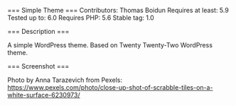 === Simple Theme ===
Contributors: Thomas Boidun
Requires at least: 5.9
Tested up to: 6.0
Requires PHP: 5.6
Stable tag: 1.0

=== Description ===

A simple WordPress theme. Based on Twenty Twenty-Two WordPress theme.

=== Screenshot ===

Photo by Anna Tarazevich from Pexels: https://www.pexels.com/photo/close-up-shot-of-scrabble-tiles-on-a-white-surface-6230973/